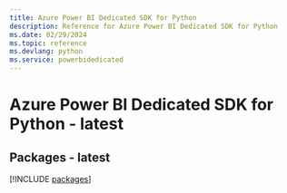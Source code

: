 ```yaml
---
title: Azure Power BI Dedicated SDK for Python
description: Reference for Azure Power BI Dedicated SDK for Python
ms.date: 02/29/2024
ms.topic: reference
ms.devlang: python
ms.service: powerbidedicated
---
```

# Azure Power BI Dedicated SDK for Python - latest
## Packages - latest
[!INCLUDE [packages](power-bi-dedicated-index.md)]